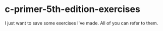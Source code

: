 # c-primer-5th-edition-exercises
I just want to save some exercises I've made.
All of you can refer to them.
